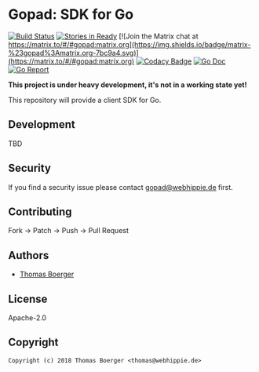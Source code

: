 # Gopad: SDK for Go

[![Build Status](http://cloud.drone.io/api/badges/gopad/gopad-go/status.svg)](http://cloud.drone.io/gopad/gopad-go)
[![Stories in Ready](https://badge.waffle.io/gopad/gopad-api.svg?label=ready&title=Ready)](http://waffle.io/gopad/gopad-api)
[![Join the Matrix chat at https://matrix.to/#/#gopad:matrix.org](https://img.shields.io/badge/matrix-%23gopad%3Amatrix.org-7bc9a4.svg)](https://matrix.to/#/#gopad:matrix.org)
[![Codacy Badge](https://api.codacy.com/project/badge/Grade/fc069cafc1da4b8d84f8e1e8c1afa0c2)](https://www.codacy.com/app/gopad/gopad-go?utm_source=github.com&amp;utm_medium=referral&amp;utm_content=gopad/gopad-go&amp;utm_campaign=Badge_Grade)
[![Go Doc](https://godoc.org/github.com/gopad/gopad-go?status.svg)](http://godoc.org/github.com/gopad/gopad-go)
[![Go Report](http://goreportcard.com/badge/github.com/gopad/gopad-go)](http://goreportcard.com/report/github.com/gopad/gopad-go)

**This project is under heavy development, it's not in a working state yet!**

This repository will provide a client SDK for Go.


## Development

TBD


## Security

If you find a security issue please contact gopad@webhippie.de first.


## Contributing

Fork -> Patch -> Push -> Pull Request


## Authors

* [Thomas Boerger](https://github.com/tboerger)


## License

Apache-2.0


## Copyright

```
Copyright (c) 2018 Thomas Boerger <thomas@webhippie.de>
```
